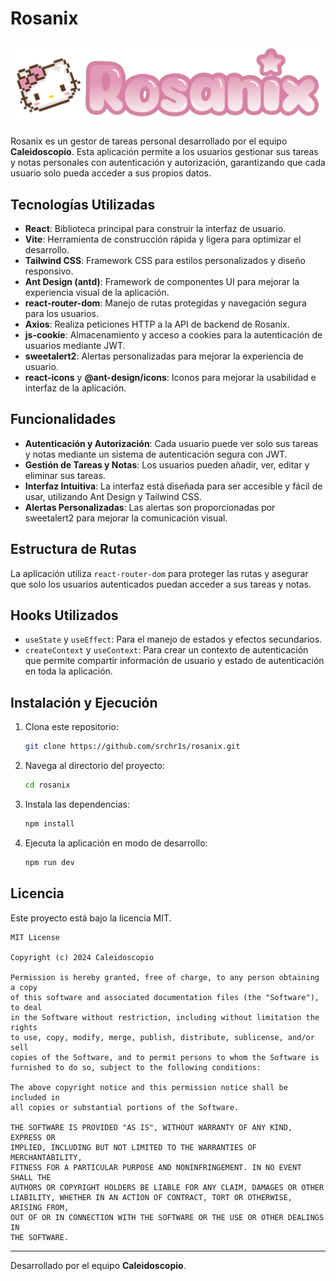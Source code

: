 # Rosanix

![Logo principal de Rosanix](./public/main-logo.png)

Rosanix es un gestor de tareas personal desarrollado por el equipo **Caleidoscopio**. Esta aplicación permite a los usuarios gestionar sus tareas y notas personales con autenticación y autorización, garantizando que cada usuario solo pueda acceder a sus propios datos.

## Tecnologías Utilizadas

- **React**: Biblioteca principal para construir la interfaz de usuario.
- **Vite**: Herramienta de construcción rápida y ligera para optimizar el desarrollo.
- **Tailwind CSS**: Framework CSS para estilos personalizados y diseño responsivo.
- **Ant Design (antd)**: Framework de componentes UI para mejorar la experiencia visual de la aplicación.
- **react-router-dom**: Manejo de rutas protegidas y navegación segura para los usuarios.
- **Axios**: Realiza peticiones HTTP a la API de backend de Rosanix.
- **js-cookie**: Almacenamiento y acceso a cookies para la autenticación de usuarios mediante JWT.
- **sweetalert2**: Alertas personalizadas para mejorar la experiencia de usuario.
- **react-icons** y **@ant-design/icons**: Iconos para mejorar la usabilidad e interfaz de la aplicación.

## Funcionalidades

- **Autenticación y Autorización**: Cada usuario puede ver solo sus tareas y notas mediante un sistema de autenticación segura con JWT.
- **Gestión de Tareas y Notas**: Los usuarios pueden añadir, ver, editar y eliminar sus tareas.
- **Interfaz Intuitiva**: La interfaz está diseñada para ser accesible y fácil de usar, utilizando Ant Design y Tailwind CSS.
- **Alertas Personalizadas**: Las alertas son proporcionadas por sweetalert2 para mejorar la comunicación visual.

## Estructura de Rutas

La aplicación utiliza `react-router-dom` para proteger las rutas y asegurar que solo los usuarios autenticados puedan acceder a sus tareas y notas.

## Hooks Utilizados

- `useState` y `useEffect`: Para el manejo de estados y efectos secundarios.
- `createContext` y `useContext`: Para crear un contexto de autenticación que permite compartir información de usuario y estado de autenticación en toda la aplicación.

## Instalación y Ejecución

1. Clona este repositorio:
   ```bash
   git clone https://github.com/srchr1s/rosanix.git
   ```
2. Navega al directorio del proyecto:
   ```bash
   cd rosanix
   ```
3. Instala las dependencias:
   ```bash
   npm install
   ```
4. Ejecuta la aplicación en modo de desarrollo:
   ```bash
   npm run dev
   ```

## Licencia

Este proyecto está bajo la licencia MIT.

```
MIT License

Copyright (c) 2024 Caleidoscopio

Permission is hereby granted, free of charge, to any person obtaining a copy
of this software and associated documentation files (the "Software"), to deal
in the Software without restriction, including without limitation the rights
to use, copy, modify, merge, publish, distribute, sublicense, and/or sell
copies of the Software, and to permit persons to whom the Software is
furnished to do so, subject to the following conditions:

The above copyright notice and this permission notice shall be included in
all copies or substantial portions of the Software.

THE SOFTWARE IS PROVIDED "AS IS", WITHOUT WARRANTY OF ANY KIND, EXPRESS OR
IMPLIED, INCLUDING BUT NOT LIMITED TO THE WARRANTIES OF MERCHANTABILITY,
FITNESS FOR A PARTICULAR PURPOSE AND NONINFRINGEMENT. IN NO EVENT SHALL THE
AUTHORS OR COPYRIGHT HOLDERS BE LIABLE FOR ANY CLAIM, DAMAGES OR OTHER
LIABILITY, WHETHER IN AN ACTION OF CONTRACT, TORT OR OTHERWISE, ARISING FROM,
OUT OF OR IN CONNECTION WITH THE SOFTWARE OR THE USE OR OTHER DEALINGS IN
THE SOFTWARE.
```

---

Desarrollado por el equipo **Caleidoscopio**.
